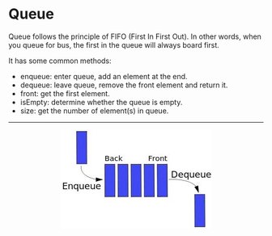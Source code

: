# Queue

Queue follows the principle of FIFO (First In First Out).
In other words, when you queue for bus, the first in the queue will always board first.

It has some common methods:

- enqueue: enter queue, add an element at the end.
- dequeue: leave queue, remove the front element and return it.
- front: get the first element.
- isEmpty: determine whether the queue is empty.
- size: get the number of element(s) in queue.

---
<div align="center">
    <img src="./Queue.png" alt="Queue Example" />
</div>